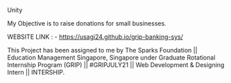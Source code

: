 Unity

My Objective is to raise donations for small businesses.

WEBSITE LINK : - https://usagi24.github.io/grip-banking-sys/

This Project has been assigned to me by The Sparks Foundation || Education Management Singapore, Singapore under Graduate Rotational Internship Program (GRIP) || #GRIPJULY21 || Web Development & Designing Intern || INTERSHIP.
